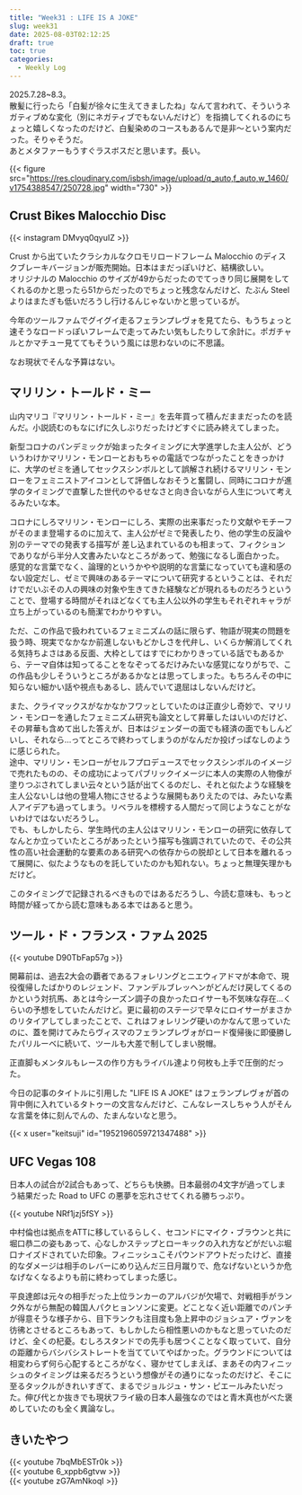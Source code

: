 ```yaml
---
title: "Week31 : LIFE IS A JOKE"
slug: week31
date: 2025-08-03T02:12:25
draft: true
toc: true
categories:
  - Weekly Log
---
```

2025.7.28~8.3。  
散髪に行ったら「白髪が徐々に生えてきましたね」なんて言われて、そういうネガティブめな変化（別にネガティブでもないんだけど）を指摘してくれるのにちょっと嬉しくなったのだけど、白髪染めのコースもあるんで是非〜という案内だった。そりゃそうだ。  
あとメタファーもうすぐラスボスだと思います。長い。

{{< figure src="https://res.cloudinary.com/isbsh/image/upload/q_auto,f_auto,w_1460/v1754388547/250728.jpg" width="730" >}}

<!--more-->

## Crust Bikes Malocchio Disc

{{< instagram DMvyq0qyuIZ >}}

Crust から出ていたクラシカルなクロモリロードフレーム Malocchio のディスクブレーキバージョンが販売開始。日本はまだっぽいけど、結構欲しい。  
オリジナルの Malocchio のサイズが49からだったのでてっきり同じ展開をしてくれるのかと思ったら51からだったのでちょっと残念なんだけど、たぶん Steel よりはまたぎも低いだろうし行けるんじゃないかと思っているが。  

今年のツールファムでグイグイ走るフェランプレヴォを見てたら、もうちょっと速そうなロードっぽいフレームで走ってみたい気もしたりして余計に。ポガチャルとかマチュー見ててもそういう風には思わないのに不思議。

なお現状でそんな予算はない。

## マリリン・トールド・ミー

山内マリコ『マリリン・トールド・ミー』を去年買って積んだままだったのを読んだ。小説読むのもなにげに久しぶりだったけどすぐに読み終えてしまった。

新型コロナのパンデミックが始まったタイミングに大学進学した主人公が、どういうわけかマリリン・モンローとおもちゃの電話でつながったことをきっかけに、大学のゼミを通してセックスシンボルとして誤解され続けるマリリン・モンローをフェミニストアイコンとして評価しなおそうと奮闘し、同時にコロナが進学のタイミングで直撃した世代のやるせなさと向き合いながら人生について考えるみたいな本。

コロナにしろマリリン・モンローにしろ、実際の出来事だったり文献やモチーフがそのまま登場するのに加えて、主人公がゼミで発表したり、他の学生の反論や別のテーマでの発表する描写が
差し込まれているのも相まって、フィクションでありながら半分人文書みたいなところがあって、勉強になるし面白かった。
感覚的な言葉でなく、論理的というかやや説明的な言葉になっていても違和感のない設定だし、ゼミで興味のあるテーマについて研究するということは、それだけでだいぶその人の興味の対象や生きてきた経験などが現れるものだろうということで、登場する時間がそれほどなくても主人公以外の学生もそれぞれキャラが立ち上がっているのも簡潔でわかりやすい。

ただ、この作品で扱われているフェミニズムの話に限らず、物語が現実の問題を扱う時、現実でなかなか前進しないもどかしさを代弁し、いくらか解消してくれる気持ちよさはある反面、大枠としてはすでにわかりきっている話でもあるから、テーマ自体は知ってることをなぞってるだけみたいな感覚になりがちで、この作品も少しそういうところがあるかなとは思ってしまった。もちろんその中に知らない細かい話や視点もあるし、読んでいて退屈はしないんだけど。

また、クライマックスがなかなかフワッとしていたのは正直少し奇妙で、マリリン・モンローを通したフェミニズム研究も論文として昇華したはいいのだけど、その昇華も含めて出した答えが、日本はジェンダーの面でも経済の面でもしんどいし、それなら…ってところで終わってしまうのがなんだか投げっぱなしのように感じられた。  
途中、マリリン・モンローがセルフプロデュースでセックスシンボルのイメージで売れたものの、その成功によってパブリックイメージに本人の実際の人物像が塗りつぶされてしまい云々という話が出てくるのだし、それと似たような経験を主人公ないしは他の登場人物にさせるような展開もありえたのでは、みたいな素人アイデアも過ってしまう。リベラルを標榜する人間だって同じようなことがないわけではないだろうし。  
でも、もしかしたら、学生時代の主人公はマリリン・モンローの研究に依存してなんとか立っていたところがあったという描写も強調されていたので、その公共性の高い社会運動的な要素のある研究への依存からの脱却として日本を離れるって展開に、似たようなものを託していたのかも知れない。ちょっと無理矢理かもだけど。

このタイミングで記録されるべきものではあるだろうし、今読む意味も、もっと時間が経ってから読む意味もある本ではあると思う。

## ツール・ド・フランス・ファム 2025

{{< youtube D90TbFap57g >}}

開幕前は、過去2大会の覇者であるフォレリングとニエウィアドマが本命で、現役復帰したばかりのレジェンド、ファンデルブレッヘンがどんだけ戻してくるのかという対抗馬、あとは今シーズン調子の良かったロイサーも不気味な存在…くらいの予想をしていたんだけど。更に最初のステージで早々にロイサーがまさかのリタイアしてしまったことで、これはフォレリング硬いのかなんて思っていたのに、蓋を開けてみたらヴィスマのフェランプレヴォがロード復帰後に即優勝したパリルーベに続いて、ツールも大差で制してしまい脱帽。

正直脚もメンタルもレースの作り方もライバル達より何枚も上手で圧倒的だった。

今日の記事のタイトルに引用した "LIFE IS A JOKE" はフェランプレヴォが首の背中側に入れているタトゥーの文言なんだけど、こんなレースしちゃう人がそんな言葉を体に刻んでんの、たまんないなと思う。

{{< x user="keitsuji" id="1952196059721347488" >}}

## UFC Vegas 108

日本人の試合が2試合もあって、どちらも快勝。日本最弱の4文字が過ってしまう結果だった Road to UFC の悪夢を忘れさせてくれる勝ちっぷり。

{{< youtube NRf1jzj5fSY >}}

中村倫也は拠点をATTに移しているらしく、セコンドにマイク・ブラウンと共に堀口恭二の姿もあって、心なしかステップとローキックの入れ方などがだいぶ堀口ナイズドされていた印象。フィニッシュこそパウンドアウトだったけど、直接的なダメージは相手のレバーにめり込んだ三日月蹴りで、危なげないというか危なげなくなるよりも前に終わってしまった感じ。

平良達郎は元々の相手だった上位ランカーのアルバジが欠場で、対戦相手がランク外ながら無配の韓国人パクヒョンソンに変更。どことなく近い距離でのパンチが得意そうな様子から、目下ランクも注目度も急上昇中のジョシュア・ヴァンを彷彿とさせるところもあって、もしかしたら相性悪いのかもなと思っていたのだけど、全くの杞憂。むしろスタンドでの先手も居つくことなく取っていて、自分の距離からバシバシストレートを当てていてやばかった。グラウンドについては相変わらず何ら心配するところがなく、寝かせてしまえば、まあその内フィニッシュのタイミングは来るだろうという想像がその通りになったのだけど、そこに至るタックルがきれいすぎて、まるでジョルジュ・サン・ピエールみたいだった。伸び代とか抜きでも現状フライ級の日本人最強なのではと青木真也がべた褒めしていたのも全く異論なし。

## きいたやつ

{{< youtube 7bqMbESTr0k >}}  
 {{< youtube 6_xppb6gtvw >}}  
 {{< youtube zG7AmNkoqI >}}
